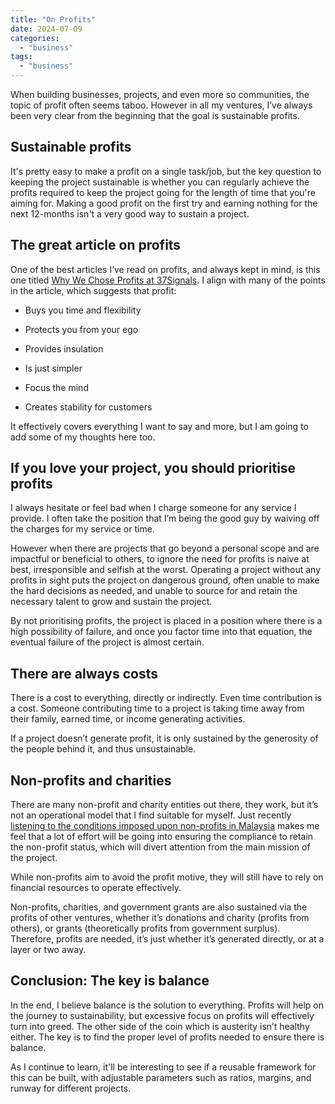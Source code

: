 ```yaml
---
title: "On Profits"
date: 2024-07-09
categories: 
  - "business"
tags: 
  - "business"
---
```


When building businesses, projects, and even more so communities, the topic of profit often seems taboo. However in all my ventures, I’ve always been very clear from the beginning that the goal is sustainable profits.

## Sustainable profits

It's pretty easy to make a profit on a single task/job, but the key question to keeping the project sustainable is whether you can regularly achieve the profits required to keep the project going for the length of time that you're aiming for. Making a good profit on the first try and earning nothing for the next 12-months isn't a very good way to sustain a project.

## The great article on profits

One of the best articles I’ve read on profits, and always kept in mind, is this one titled [Why We Chose Profits at 37Signals](https://37signals.com/why-we-choose-profit). I align with many of the points in the article, which suggests that profit:

- Buys you time and flexibility

- Protects you from your ego

- Provides insulation

- Is just simpler

- Focus the mind

- Creates stability for customers

It effectively covers everything I want to say and more, but I am going to add some of my thoughts here too.

## If you love your project, you should prioritise profits

I always hesitate or feel bad when I charge someone for any service I provide. I often take the position that I’m being the good guy by waiving off the charges for my service or time.

However when there are projects that go beyond a personal scope and are impactful or beneficial to others, to ignore the need for profits is naive at best, irresponsible and selfish at the worst. Operating a project without any profits in sight puts the project on dangerous ground, often unable to make the hard decisions as needed, and unable to source for and retain the necessary talent to grow and sustain the project.

By not prioritising profits, the project is placed in a position where there is a high possibility of failure, and once you factor time into that equation, the eventual failure of the project is almost certain.

## There are always costs

There is a cost to everything, directly or indirectly. Even time contribution is a cost. Someone contributing time to a project is taking time away from their family, earned time, or income generating activities.

If a project doesn’t generate profit, it is only sustained by the generosity of the people behind it, and thus unsustainable.

## Non-profits and charities

There are many non-profit and charity entities out there, they work, but it’s not an operational model that I find suitable for myself. Just recently [listening to the conditions imposed upon non-profits in Malaysia](https://www.bfm.my/podcast/morning-run/morning-brief/assunta-hospital-irb-tax-policy-exemption-case-law-charity) makes me feel that a lot of effort will be going into ensuring the compliance to retain the non-profit status, which will divert attention from the main mission of the project.

While non-profits aim to avoid the profit motive, they will still have to rely on financial resources to operate effectively.

Non-profits, charities, and government grants are also sustained via the profits of other ventures, whether it’s donations and charity (profits from others), or grants (theoretically profits from government surplus). Therefore, profits are needed, it’s just whether it’s generated directly, or at a layer or two away.

## Conclusion: The key is balance

In the end, I believe balance is the solution to everything. Profits will help on the journey to sustainability, but excessive focus on profits will effectively turn into greed. The other side of the coin which is austerity isn’t healthy either. The key is to find the proper level of profits needed to ensure there is balance.

As I continue to learn, it'll be interesting to see if a reusable framework for this can be built, with adjustable parameters such as ratios, margins, and runway for different projects.
